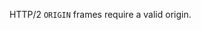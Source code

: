 
HTTP/2 `ORIGIN` frames require a valid origin.

<a id="ERR_HTTP2_INVALID_PACKED_SETTINGS_LENGTH"></a>
